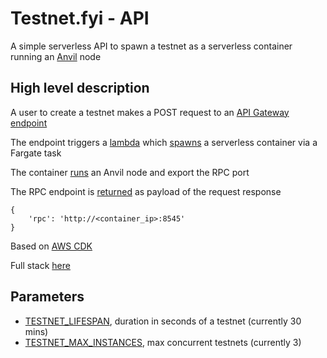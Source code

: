 # Testnet.fyi - API

A simple serverless API to spawn a testnet as a serverless container running an [Anvil](https://github.com/foundry-rs/foundry/tree/master/anvil) node

## High level description

A user to create a testnet makes a POST request to an [API Gateway endpoint](https://github.com/emilianobonassi/testnet-fyi/blob/main/api/testnet_fyi/testnet_fyi_stack.py#L82-L90)

The endpoint triggers a [lambda](https://github.com/emilianobonassi/testnet-fyi/blob/main/api/lambda/create.py) which [spawns](https://github.com/emilianobonassi/testnet-fyi/blob/main/api/lambda/create.py#L39-L55) a serverless container via a Fargate task

The container [runs](https://github.com/emilianobonassi/testnet-fyi/blob/main/api/testnet_fyi/testnet_fyi_stack.py#L41-L45) an Anvil node and export the RPC port

The RPC endpoint is [returned](https://github.com/emilianobonassi/testnet-fyi/blob/main/api/lambda/create.py#L91-L104) as payload of the request response

```
{
    'rpc': 'http://<container_ip>:8545'
}
```

Based on [AWS CDK](https://aws.amazon.com/cdk/)

Full stack [here](https://github.com/emilianobonassi/testnet-fyi/blob/main/api/testnet_fyi/testnet_fyi_stack.py)

## Parameters

- [TESTNET_LIFESPAN](https://github.com/emilianobonassi/testnet-fyi/blob/main/api/testnet_fyi/testnet_fyi_stack.py#L10), duration in seconds of a testnet (currently 30 mins)
- [TESTNET_MAX_INSTANCES](https://github.com/emilianobonassi/testnet-fyi/blob/main/api/testnet_fyi/testnet_fyi_stack.py#L11), max concurrent testnets (currently 3)